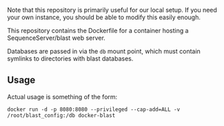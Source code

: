 Note that this repository is primarily useful for our local setup. If you need your own instance, you should be able to modify this easily enough.

This repository contains the Dockerfile for a container hosting a SequenceServer/blast web server.

Databases are passed in via the `db` mount point, which must contain symlinks to directories with blast databases.

Usage
-----

Actual usage is something of the form:

    docker run -d -p 8080:8080 --privileged --cap-add=ALL -v /root/blast_config:/db docker-blast
